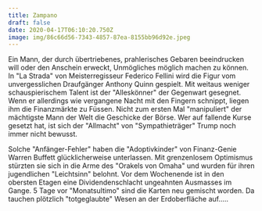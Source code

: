 ```yaml
---
title: Zampano
draft: false
date: 2020-04-17T06:10:20.750Z
image: img/86c66d56-7343-4857-87ea-8155bb96d92e.jpeg
---
```

Ein Mann, der durch übertriebenes, prahlerisches Gebaren beeindrucken will oder den Anschein erweckt, Unmögliches möglich machen zu können. In "La Strada" von Meisterregisseur Federico Fellini wird die Figur vom unvergesslichen Draufgänger Anthony Quinn gespielt. Mit weitaus weniger schauspierischem Talent ist der "Alleskönner" der Gegenwart gesegnet. Wenn er allerdings wie vergangene Nacht mit den Fingern schnippt, liegen ihm die Finanzmärkte zu Füssen. Nicht zum ersten Mal "manipuliert" der mächtigste Mann der Welt die Geschicke der Börse. Wer auf fallende Kurse gesetzt hat, ist sich der "Allmacht" von "Sympathieträger"  Trump noch immer nicht bewusst.

Solche "Anfänger-Fehler" haben die "Adoptivkinder" von Finanz-Genie Warren Buffett glücklicherweise unterlassen. Mit grenzenlosem Optimismus stürzten sie sich in die Arme des "Orakels von Omaha"  und wurden für ihren jugendlichen "Leichtsinn" belohnt. Vor dem Wochenende ist in den obersten Etagen eine Dividendenschlacht ungeahnten Ausmasses im Gange. 5 Tage vor "Monatsultimo" sind die Karten neu gemischt worden. Da tauchen plötzlich "totgeglaubte" Wesen an der Erdoberfläche auf.....